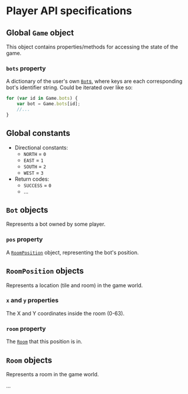 # Player API specifications

## Global `Game` object

This object contains properties/methods for accessing the state of the game.

### `bots` property

A dictionary of the user's own [`Bot`s](#bot-objects), where keys are each corresponding bot's identifier string. Could be iterated over like so:

```js
for (var id in Game.bots) {
    var bot = Game.bots[id];
    //...
}
```

## Global constants

 - Directional constants:
   - `NORTH` = `0`
   - `EAST` = `1`
   - `SOUTH` = `2`
   - `WEST` = `3`
 - Return codes:
   - `SUCCESS` = `0`
   - ...

## `Bot` objects

Represents a bot owned by some player.

### `pos` property

A [`RoomPosition`](#roomposition-objects) object, representing the bot's position.

## `RoomPosition` objects

Represents a location (tile and room) in the game world.

### `x` and `y` properties

The X and Y coordinates inside the room (0-63).

### `room` property

The [`Room`](#room-objects) that this position is in.

## `Room` objects

Represents a room in the game world.

...